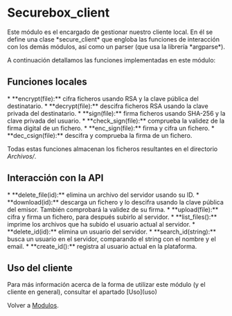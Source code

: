 <h1>Securebox_client</h1>
Este módulo es el encargado de gestionar nuestro cliente local. En él se define una clase *secure_client* que engloba las funciones de interacción con los demás módulos, así como un parser (que usa la librería *argparse*).

A continuación detallamos las funciones implementadas en este módulo:
<h2>Funciones locales</h2>
* **encrypt(file):** cifra ficheros usando RSA y la clave pública del destinatario.
* **decrypt(file):** descifra ficheros RSA usando la clave privada del destinatario.
* **sign(file):** firma ficheros usando SHA-256 y la clave privada del usuario.
* **check_sign(file):** comprueba la validez de la firma digital de un fichero.
* **enc_sign(file):** firma y cifra un fichero.
* **dec_csign(file):** descifra y comprueba la firma de un fichero.

Todas estas funciones almacenan los ficheros resultantes en el directorio *Archivos/*.

<h2>Interacción con la API</h2>
* **delete_file(id):** elimina un archivo del servidor usando su ID.
* **download(id):** descarga un fichero y lo descifra usando la clave pública del emisor. También comprobará la validez de su firma.
* **upload(file):** cifra y firma un fichero, para después subirlo al servidor.
* **list_files():** imprime los archivos que ha subido el usuario actual al servidor.
* **delete_id(id):** elimina un usuario del servidor.
* **search_id(string):** busca un usuario en el servidor, comparando el string con el nombre y el email.
* **create_id():** registra al usuario actual en la plataforma.

<h2>Uso del cliente</h2>
Para más información acerca de la forma de utilizar este módulo (y el cliente en general), consultar el apartado [Uso](uso)

Volver a [Modulos](Modulos).